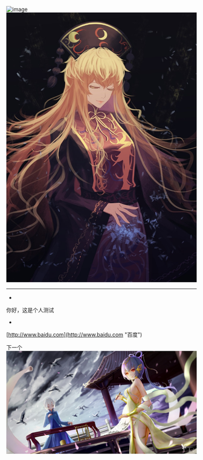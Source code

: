 ![image](https://github.com/grooveguang/MyDocumentForJava/blob/master/img/2%(5).jpg)
![image](https://github.com/grooveguang/MyDocumentForJava/blob/master/img/2%20(5).jpg)


****
*
你好，这是个人测试

*
[http://www.baidu.com](http://www.baidu.com "百度")

下一个
![](https://github.com/grooveguang/MyDocumentForJava/blob/master/img/2%20(8).jpg)

